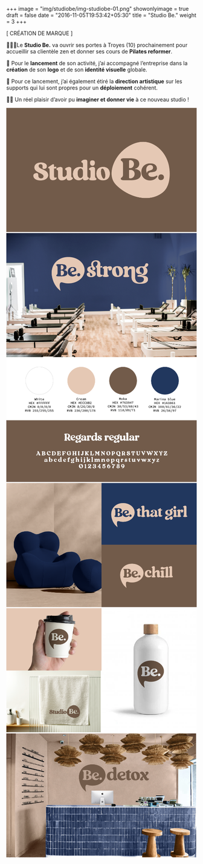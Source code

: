 +++
image = "img/studiobe/img-studiobe-01.png"
showonlyimage = true
draft = false
date = "2016-11-05T19:53:42+05:30"
title = "Studio Be."
weight = 3
+++


[ CRÉATION DE MARQUE ]
<!--more-->

🧘🏻‍♀️Le **Studio Be.** va ouvrir ses portes à Troyes (10) prochainement pour accueillir sa clientèle zen et donner ses cours de **Pilates reformer**. 

📌 Pour le **lancement** de son activité, j’ai accompagné l’entreprise dans la **création** de son **logo** et de son **identité visuelle** globale.

👀 Pour ce lancement, j’ai également étiré la **direction artistique** sur les supports qui lui sont propres pour un **déploiement** cohérent.

👌🏻 Un réel plaisir d’avoir pu **imaginer et donner vie** à ce nouveau studio !

![This is me][1]
![This is me][2]
![This is me][3]
![This is me][4]
![This is me][5]
![This is me][6]

[1]: /img/studiobe/img-studiobe-01.png
[2]: /img/studiobe/img-studiobe-02.png
[3]: /img/studiobe/img-studiobe-03.png
[4]: /img/studiobe/img-studiobe-04.png
[5]: /img/studiobe/img-studiobe-05.png
[6]: /img/studiobe/img-studiobe-06.png

